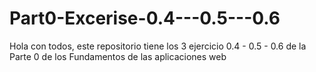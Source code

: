 # Part0-Excerise-0.4---0.5---0.6
Hola con todos, este repositorio tiene los 3 ejercicio 0.4 - 0.5 - 0.6 de la Parte 0 de los Fundamentos de las aplicaciones web
